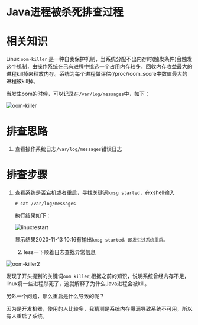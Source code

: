 # Java进程被杀死排查过程



# 相关知识

Linux  `oom-killer`	是一种自我保护机制，当系统分配不出内存时(触发条件)会触发这个机制，由操作系统在己有进程中挑选一个占用内存较多，回收内存收益最大的进程kill掉来释放内存。系统为每个进程做评估(/proc/<pid>/oom_score中数值最大的进程被kill掉。

当发生oom的时候，可以记录在`/var/log/messages`中，如下：

![oom-killer](https://newhcw.github.io/images/oomkiller.png)



# 排查思路

1. 查看操作系统日志`/var/log/messages`错误日志



# 排查步骤

1. 查看系统是否宕机或者重启，寻找关键词`kmsg started`，在xshell输入

   ```shell
   # cat /var/log/messages
   ```

   执行结果如下：

   ![linuxrestart](https://newhcw.github.io/images/linuxrestart.jpeg)

   显示结果2020-11-13 10:16有输出`kmsg started，即发生过系统重启。`

   2. less一下顺着日志查找异常信息

![oom-killer2](https://newhcw.github.io/images/oom-kiiler2.jpeg)

发现了开头提到的关键词`oom killer`,根据之前的知识，说明系统曾经内存不足，linux将一些进程杀死了，这就解释了为什么Java进程会被kill。

另外一个问题，那么重启是什么导致的呢？

因为是开发机器，使用的人比较多，我猜测是系统内存爆满导致系统不可用，所以有人重启了系统。

